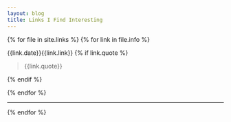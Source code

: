 ```yaml
---
layout: blog
title: Links I Find Interesting
---
```


<div class="blogcontent linkscontainer">

{% for file in site.links %}
{% for link in file.info %}

<div class="linksblock">
<p>
<span>{{link.date}}</span>{{link.link}}<i class="fa fa-link" aria-hidden="true"></i>   
{% if link.quote %}
<blockquote>
{{link.quote}}
</blockquote>
{% endif %}

</p>


</div>
{% endfor %}
<hr>
{% endfor %}

</div>

